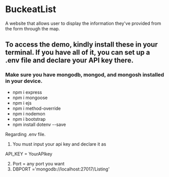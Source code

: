 # BuckeatList
A website that allows user to display the information they've provided from the form through the map. 

## To access the demo, kindly install these in your terminal. If you have all of it, you can set up a .env file and declare your API key there.
### Make sure you have mongodb, mongod, and mongosh installed in your device.


- npm i express
- npm i mongoose
- npm i ejs
- npm i method-override
- npm i nodemon
- npm i bootstrap
- npm install dotenv --save



Regarding .env file. 

1. You must input your api key and declare it as

API_KEY = YourAPIkey

2. Port = any port you want
3. DBPORT ='mongodb://localhost:27017/Listing'

